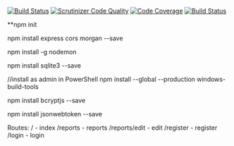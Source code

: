 [![Build Status](https://app.travis-ci.com/Fridasaralinnea/Labmanagement-backend.svg?branch=main)](https://app.travis-ci.com/Fridasaralinnea/Labmanagement-backend)
[![Scrutinizer Code Quality](https://scrutinizer-ci.com/g/Fridasaralinnea/Labmanagement-backend/badges/quality-score.png?b=main)](https://scrutinizer-ci.com/g/Fridasaralinnea/Labmanagement-backend/?branch=main)
[![Code Coverage](https://scrutinizer-ci.com/g/Fridasaralinnea/Labmanagement-backend/badges/coverage.png?b=main)](https://scrutinizer-ci.com/g/Fridasaralinnea/Labmanagement-backend/?branch=main)
[![Build Status](https://scrutinizer-ci.com/g/Fridasaralinnea/Labmanagement-backend/badges/build.png?b=main)](https://scrutinizer-ci.com/g/Fridasaralinnea/Labmanagement-backend/build-status/main)


**npm init

npm install express cors morgan --save

npm install -g nodemon

npm install sqlite3 --save

//install as admin in PowerShell
npm install --global --production windows-build-tools

npm install bcryptjs --save

npm install jsonwebtoken --save

Routes:
/ - index
/reports - reports
/reports/edit - edit
/register - register
/login - login
